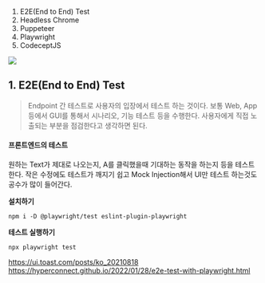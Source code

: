 1. E2E(End to End) Test
2. Headless Chrome
3. Puppeteer
4. Playwright
5. CodeceptJS

![](https://velog.velcdn.com/images/dduone_1/post/21e0219a-5641-46d3-b917-e6fdeb1195c4/image.webp)


## 1. E2E(End to End) Test
> Endpoint 간 테스트로 사용자의 입장에서 테스트 하는 것이다. 보통 Web, App 등에서 GUI를 통해서 시나리오, 기능 테스트 등을 수행한다. 사용자에게 직접 노출되는 부분을 점검한다고 생각하면 된다.

#### 프론트엔드의 테스트
원하는 Text가 제대로 나오는지, A를 클릭했을때 기대하는 동작을 하는지 등을 테스트 한다. 작은 수정에도 테스트가 깨지기 쉽고 Mock Injection해서 UI만 테스트 하는것도 공수가 많이 들어간다.

**설치하기**
```
npm i -D @playwright/test eslint-plugin-playwright
```
**테스트 실행하기**
```
npx playwright test
```

https://ui.toast.com/posts/ko_20210818
https://hyperconnect.github.io/2022/01/28/e2e-test-with-playwright.html
